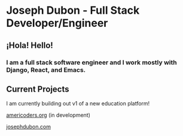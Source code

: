 # Joseph Dubon - Full Stack Developer/Engineer

## ¡Hola! Hello! 

### I am a full stack software engineer and I work mostly with Django, React, and Emacs.

## Current Projects
I am currently building out v1 of a new education platform!

[americoders.org](https://americoders.org) (in development)

[josephdubon.com](https://www.josephdubon.com)
